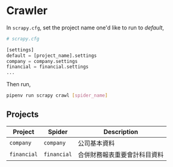 # Crawler

In `scrapy.cfg`, set the project name one'd like to run to _default_,

```python
# scrapy.cfg

[settings]
default = [project_name].settings
company = company.settings
financial = financial.settings
...
```

Then run,

```bash
pipenv run scrapy crawl [spider_name]
```

## Projects

| Project | Spider | Description |
| ------- | ------ | ----------- |
| `company` | `company` | 公司基本資料 |
| `financial` | `financial` | 合併財務報表重要會計科目資料 |
